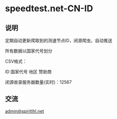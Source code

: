 # speedtest.net-CN-ID

## 说明

定期自动更新爬取到的测速节点ID，闭源爬虫，自动推送

所有数据以国家代号划分 

CSV格式：

ID 国家代号 地区 赞助商

闭源收录服务器数量(实时)：12567

## 交流

admin@spiritlhl.net


